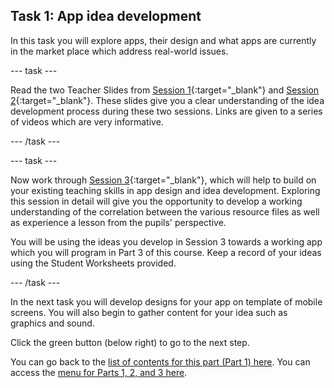 ## Task 1: App idea development

In this task you will explore apps, their design and what apps are currently in the market place which address real-world issues.

--- task ---

Read the two Teacher Slides from [Session 1](https://ncce.io/pVQwRm){:target="_blank"} and [Session 2](https://ncce.io/p3WCIt){:target="_blank"}. These slides give you a clear understanding of the idea development process during these two sessions. Links are given to a series of videos which are very informative.

--- /task ---

--- task ---

Now work through [Session 3](https://ncce.io/jQMOvR){:target="_blank"}, which will help to build on your existing teaching skills in app design and idea development. Exploring this session in detail will give you the opportunity to develop a working understanding of the correlation between the various resource files as well as experience a lesson from the pupils' perspective. 

You will be using the ideas you develop in Session 3 towards a working app which you will program in Part 3 of this course. Keep a record of your ideas using the Student Worksheets provided.

--- /task ---

In the next task you will develop designs for your app on template of mobile screens. You will also begin to gather content for your idea such as graphics and  sound.

Click the green button (below right) to go to the next step.

You can go back to the [list of contents for this part (Part 1) here](https://projects.raspberrypi.org/en/projects/Year8-RelevanceTraining-Part3-GBICi4).
You can access the [menu for Parts 1, 2, and 3 here](https://projects.raspberrypi.org/en/pathways/year8-relevancetraining-gbici4).
